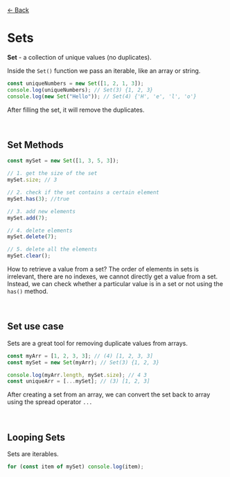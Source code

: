 [&larr; Back](./README.md)

# Sets

**Set** - a collection of unique values (no duplicates).

Inside the `Set()` function we pass an iterable, like an array or string.

```js
const uniqueNumbers = new Set([1, 2, 1, 3]);
console.log(uniqueNumbers); // Set(3) {1, 2, 3}
console.log(new Set("Hello")); // Set(4) {'H', 'e', 'l', 'o'}
```

After filling the set, it will remove the duplicates.

<br>

## Set Methods

```js
const mySet = new Set([1, 3, 5, 3]);

// 1. get the size of the set
mySet.size; // 3

// 2. check if the set contains a certain element
mySet.has(3); //true

// 3. add new elements
mySet.add(7);

// 4. delete elements
mySet.delete(7);

// 5. delete all the elements
mySet.clear();
```

How to retrieve a value from a set? The order of elements in sets is irrelevant, there are no indexes, we cannot directly get a value from a set. Instead, we can check whether a particular value is in a set or not using the `has()` method.

<br>

## Set use case

Sets are a great tool for removing duplicate values from arrays.

```js
const myArr = [1, 2, 3, 3]; // (4) [1, 2, 3, 3]
const mySet = new Set(myArr); // Set(3) {1, 2, 3}

console.log(myArr.length, mySet.size); // 4 3
const uniqueArr = [...mySet]; // (3) [1, 2, 3]
```

After creating a set from an array, we can convert the set back to array using the spread operator `...`

<br>

## Looping Sets

Sets are iterables.

```js
for (const item of mySet) console.log(item);
```

<br>
